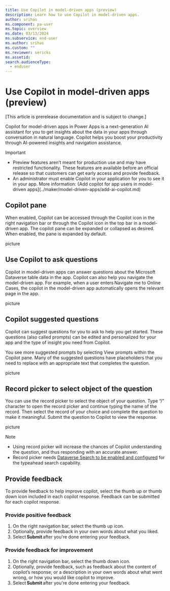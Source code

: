 ```yaml
---
title: Use Copilot in model-driven apps (preview)
description: Learn how to use Copilot in model-driven apps.
author: srihas
ms.component: pa-user
ms.topic: overview
ms.date: 03/13/2024
ms.subservice: end-user
ms.author: srihas
ms.custom: ""
ms.reviewer: sericks
ms.assetid: 
search.audienceType: 
  - enduser
---
```


# Use Copilot in model-driven apps (preview)

[This article is prerelease documentation and is subject to change.]

Copilot for model-driven apps in Power Apps is a next-generation AI assistant for you to get insights about the data in your apps through conversation in natural language. Copilot helps you boost your productivity through AI-powered insights and navigation assistance. 

> [!IMPORTANT]
> - Preview features aren’t meant for production use and may have restricted functionality. These features are available before an official release so that customers can get early access and provide feedback.
> - An administrator must enable Copilot in your application for you to see it in your app. More information: {Add copilot for app users in model-driven apps](../maker/model-driven-apps/add-ai-copilot.md)

## Copilot pane 

When enabled, Copilot can be accessed through the Copilot icon in the right navigation bar or through the Copilot icon in the top bar in a model-driven app. The copilot pane can be expanded or collapsed as desired. When enabled, the pane is expanded by default.

picture

## Use Copilot to ask questions 

Copilot in model-driven apps can answer questions about the Microsoft Dataverse table data in the app. Copilot can also help you navigate the model-driven app. For example, when a user enters Navigate me to Online Cases, the copilot in the model-driven app automatically opens the relevant page in the app. 

picture

## Copilot suggested questions 

Copilot can suggest questions for you to ask to help you get started. These questions (also called prompts) can be edited and personalized for your app and the type of insight you need from Copilot. 

You see more suggested prompts by selecting View prompts within the Copilot pane. Many of the suggested questions have placeholders that you need to replace with an appropriate text that completes the question. 

picture

## Record picker to select object of the question 

You can use the record picker to select the object of your question. Type “/” character to open the record picker and continue typing the name of the record. Then select the record of your choice and complete the question to make it meaningful. Submit the question to Copilot to view the response. 

picture

> [!Note]
> - Using record picker will increase the chances of Copilot understanding the question, and thus responding with an accurate answer.
> - Record picker needs [Dataverse Search to be enabled and configured](/power-platform/admin/configure-relevance-search-organization) for the typeahead search capability. 

## Provide feedback 

To provide feedback to help improve copilot, select the thumb up or thumb down icon included in each copilot response. Feedback can be submitted for each copilot response. 

### Provide positive feedback 

1. On the right navigation bar, select the thumb up icon. 
2. Optionally, provide feedback in your own words about what you liked. 
3. Select **Submit** after you're done entering your feedback. 

### Provide feedback for improvement 

1. On the right navigation bar, select the thumb down icon. 
2. Optionally, provide feedback, such as feedback about the content of copilot’s response, or a description in your own words about what went wrong, or how you would like copilot to improve. 
3. Select **Submit** after you're done entering your feedback. 

